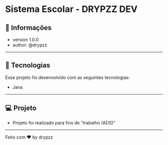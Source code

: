 # Sistema Escolar - DRYPZZ DEV

## 📰 Informações

- version 1.0.0
- author: @drypzz

---

## 🚀 Tecnologias

Esse projeto foi desenvolvido com as seguintes tecnologias:

- Java

---

## 💻 Projeto

- Projeto foi realizado para fins de "trabalho (ADS)"

---

Feito com ♥ by drypzz